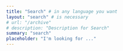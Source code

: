 ```yaml
---
title: "Search" # in any language you want
layout: "search" # is necessary
# url: "/archive"
# description: "Description for Search"
summary: "search"
placeholder: "I'm looking for ..."
---
```


